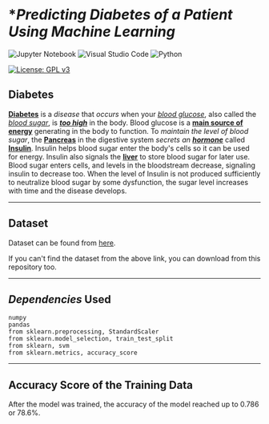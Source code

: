 # **Predicting Diabetes of a Patient Using Machine Learning*

![Jupyter Notebook](https://img.shields.io/badge/jupyter-%23FA0F00.svg?style=for-the-badge&logo=jupyter&logoColor=white)
![Visual Studio Code](https://img.shields.io/badge/Visual%20Studio%20Code-0078d7.svg?style=for-the-badge&logo=visual-studio-code&logoColor=white)
![Python](https://img.shields.io/badge/python-3670A0?style=for-the-badge&logo=python&logoColor=ffdd54)


[![License: GPL v3](https://img.shields.io/badge/License-GNU/GPLv3-FF07d0.svg)](https://github.com/dhakalnirajan/Predicting-Diabetes-Using-Neural-Network/blob/main/License.md)
## **Diabetes**

**[Diabetes](https://en.wikipedia.org/wiki/Diabetes "Diabetes Mellitus")** is a _disease_ that _occurs_ when your _<u>[blood glucose](https://medlineplus.gov/bloodsugar.html "Blood glucose")</u>_, also called the _<u>[blood sugar](https://medlineplus.gov/bloodsugar.html "Blood sugar")</u>_, is **_<u>too high</u>_** in the body. Blood glucose is a <u><strong>main source of energy</strong></u> generating in the body to function. To _maintain the level of blood sugar_, the <u>**[Pancreas](https://en.wikipedia.org/wiki/Pancreas "Pancreas")**</u> in the digestive system _secrets an **[hormone](https://en.wikipedia.org/wiki/Hormone "Hormone")**_ called <u>**[Insulin](https://en.wikipedia.org/wiki/Insulin "Insulin")**</u>. Insulin helps blood sugar enter the body's cells so it can be used for energy. Insulin also signals the <u>**[liver](https://en.wikipedia.org/wiki/Liver "Liver")**</u> to store blood sugar for later use. Blood sugar enters cells, and levels in the bloodstream decrease, signaling insulin to decrease too. When the level of Insulin is not produced sufficiently to neutralize blood sugar by some dysfunction, the sugar level increases with time and the disease develops.


---
## Dataset

Dataset can be found from [here](https://www.kaggle.com/code/omkarsabnis/diabetes-prediction-using-ml-pima-dataset/data "Dataset from Pima Indians Diabetes Database").

If you can't find the dataset from the above link, you can download from  this repository too.

---

## _Dependencies_  Used

    numpy
    pandas
    from sklearn.preprocessing, StandardScaler
    from sklearn.model_selection, train_test_split
    from sklearn, svm
    from sklearn.metrics, accuracy_score

---

## Accuracy Score of the Training Data
After the model was trained, the accuracy of the model reached up to 0.786 or 78.6%.
